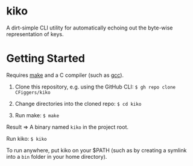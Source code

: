 # kiko

A dirt-simple CLI utility for automatically echoing out the byte-wise representation of keys.

# Getting Started

Requires [make]() and a C compiler (such as [gcc]()).

1. Clone this repository, e.g. using the GitHub CLI: `$ gh repo clone CFiggers/kiko`

2. Change directories into the cloned repo: `$ cd kiko`

3. Run make: `$ make`

Result => A binary named `kiko` in the project root.

Run kiko: `$ kiko`

To run anywhere, put kiko on your $PATH (such as by creating a symlink into a `bin` folder in your home directory).